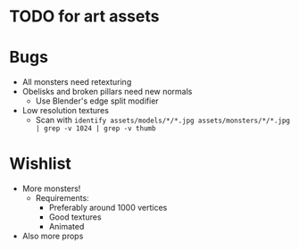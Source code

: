 TODO for art assets
===================

Bugs
====

* All monsters need retexturing
* Obelisks and broken pillars need new normals
	- Use Blender's edge split modifier
* Low resolution textures
	- Scan with `identify assets/models/*/*.jpg assets/monsters/*/*.jpg | grep -v 1024 | grep -v thumb`


Wishlist
========

* More monsters!
	- Requirements:
		+ Preferably around 1000 vertices
		+ Good textures
		+ Animated
* Also more props

